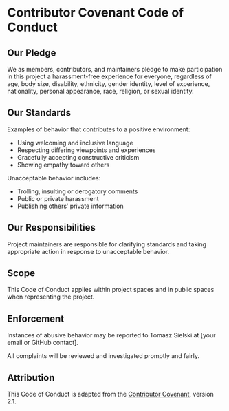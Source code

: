 # Contributor Covenant Code of Conduct

## Our Pledge
We as members, contributors, and maintainers pledge to make participation in this project a harassment-free experience for everyone, regardless of age, body size, disability, ethnicity, gender identity, level of experience, nationality, personal appearance, race, religion, or sexual identity.

## Our Standards
Examples of behavior that contributes to a positive environment:
- Using welcoming and inclusive language
- Respecting differing viewpoints and experiences
- Gracefully accepting constructive criticism
- Showing empathy toward others

Unacceptable behavior includes:
- Trolling, insulting or derogatory comments
- Public or private harassment
- Publishing others’ private information

## Our Responsibilities
Project maintainers are responsible for clarifying standards and taking appropriate action in response to unacceptable behavior.

## Scope
This Code of Conduct applies within project spaces and in public spaces when representing the project.

## Enforcement
Instances of abusive behavior may be reported to Tomasz Sielski at [your email or GitHub contact].

All complaints will be reviewed and investigated promptly and fairly.

## Attribution
This Code of Conduct is adapted from the [Contributor Covenant](https://www.contributor-covenant.org), version 2.1.